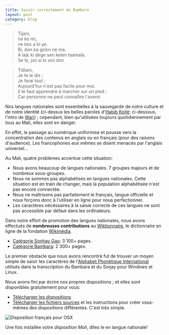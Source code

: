 ```yaml
---
title: Saisir correctement du Bambara
layout: post
category: blog
---
```


<div class="row-fluid">
<div class="span6">
<blockquote><p>Tijani,<br />
ne ko mi,<br />
ne bɛɛ a ki ye.<br />
Bi, don ka gɛlɛn ne ma.<br />
A lajɛ ki dege sen kelen taamala.<br />
Se tɛ, jɔn si tɛ sini dɔn</p></blockquote>
</div>
<div class="span6">
<blockquote><p>Tidiani,<br />
Je te le dis ;<br />
Je ferai tout ;<br />
Aujourd'hui n'est pas facile pour moi.<br />
Il te faut apprendre à marcher sur un pied ;<br />
Car personne ne peut connaître l'avenir.</p></blockquote>
</div>
</div>

Nos langues nationales sont essentielles à la sauvegarde de notre culture et de notre identité (ci-dessus les belles paroles d'[Habib Koité](http://fr.wikipedia.org/wiki/Habib_Koité); ci-dessous, l'intro de [Wari](http://www.youtube.com/watch?v=9oExZTXCg9I)) ; cependant, bien qu'utilisées toujours quotidiennement par tous au Mali, elles sont en danger.

En effet, le passage au numérique uniformise et pousse vers la concentration des contenus en anglais ou en français (pour des raisons d'audience). Les francophones eux mêmes se disent menacés par l'anglais universel…

Au Mali, quatre problèmes accentue cette situation:

* Nous avons beaucoup de langues nationales. 7 groupes majeurs et de nombreux sous-groupes.
* Nous ne sommes pas alphabétisés en langues nationales. Cette situation est en train de changer, mais la population alphabétisée n'est pas encore connectée.
* Nous ne maîtrisons pas parfaitement le français, langue officielle et nous forçons donc à l'utiliser en ligne pour nous perfectionner.
* Les caractères nécéssaires à la saisie correcte de ces langues ne sont pas accessible par défaut dans les ordinateurs.

Dans notre effort de promotion des langues nationales, nous avons effectués de **nombreuses contributions** au [Wiktionnaire](http://fr.wiktionary.org), le dictionnaire en ligne de la fondation [Wikimédia](http://wikimedia.org).

* [Catégorie Sonhay Gao](http://fr.wiktionary.org/wiki/Cat%C3%A9gorie:songha%C3%AF_koyraboro_senni): 3 100+ pages.
* [Catégorie Bambara](http://fr.wiktionary.org/wiki/Cat%C3%A9gorie:bambara): 2 300+ pages.

Le premier obstacle que nous avons rencontré fut de trouver un moyen simple de saisir les caractères de l'[Alphabet Phonétique International](http://fr.wikipedia.org/wiki/Alphabet_phon%C3%A9tique_international) utilisés dans la transcription du Bambara et du Soŋay pour Windows et Linux.

Nous avons fini par écrire nos propres dispositions ; et elles sont disponibles gratuitement pour vous:

* [Télécharger les dispositions](https://github.com/jokkolabs/files/tree/master/mali-keyboard/)
* [Télécharger les fichiers sources](https://github.com/jokkolabs/mali-keyboard) et les instructions pour créer vous-mêmes des dispositions différentes. C'est très simple.

![Disposition français pour OSX](https://raw.github.com/jokkolabs/mali-keyboard/master/osx/bin/French%20Mali.png "Disposition français pour OSX")

Une fois installée votre _disposition Mali_, dîtes le en langue nationale!